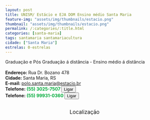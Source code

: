 ```yaml
---
layout: post
title: UNISM/ Estácio e EJA DOM Ensino médio Santa Maria
feature-img: "assets/img/thumbnails/estacio.png"
thumbnail: "assets/img/thumbnails/estacio.png"
permalink: /:categories/:title.html
categories: [santa-maria]
tags: santamaria santamariacultura
cidade: ["Santa Maria"]
estrelas: 0-estrelas
---
```

Graduação e Pós Graduação á distância - Ensino médio á distância<!-- more --><br />
 <br/>
<b>Endereço: </b>Rua Dr. Bozano 478<br />
<b>Cidade: </b>Santa Maria, RS<br />
<b>E-mail: </b>polo.santa.maria@estacio.br<br />
<b>Telefone: <span style="color: #00ab3a;">(55) 3025-7507</span> <a href="tel:5530257507"><button class="ligar">Ligar</button></a></b><br />
<b>Telefone: <span style="color: #00ab3a;">(55) 99931-0360</span> <a href="tel:55999310360"><button class="ligar">Ligar</button></a></b><br />
<br />
<style>
      #map {
        height: 400px;
        width: 100%;
       }
    </style>

<div style="font-size: larger; text-align: center;">
Localização</div>
<div id="map">
<script>
      function initMap() {
        var uluru = {lat: -29.6883675, lng: -53.8163607};
        var map = new google.maps.Map(document.getElementById('map'), {
          zoom: 17,
          center: uluru
        });
        var marker = new google.maps.Marker({
          position: uluru,
          map: map
        });
      }
    </script>
    <script async="" defer="" src="https://maps.googleapis.com/maps/api/js?key=AIzaSyCck-jhcLX7iaqvW5q898KwuoSUBpG-7qE&callback=initMap">
    </script>
</div>
